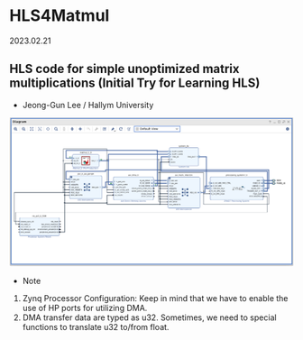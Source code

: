 # HLS4Matmul

2023.02.21

## HLS code for simple unoptimized matrix multiplications (Initial Try for Learning HLS)
- Jeong-Gun Lee / Hallym University

![MM Accelerator on Zynq FPGA](./MM_Blocks.png)

* Note

1. Zynq Processor Configuration: Keep in mind that we have to enable the use of HP ports for utilizing DMA.
2. DMA transfer data are typed as u32. Sometimes, we need to special functions to translate u32 to/from float.
